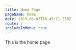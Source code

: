 ```yaml
---
title: Home Page
pageName: home
date: 2019-06-02T16:45:11.238Z
route: /
includeInMenu: true
---
```

This is the home page
